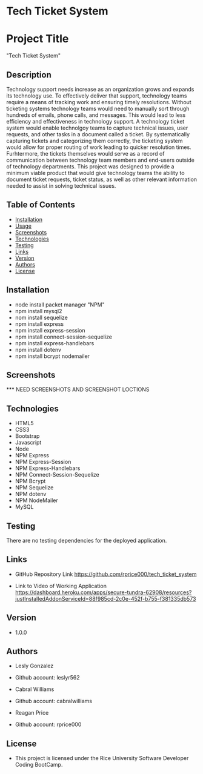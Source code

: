 # Tech Ticket System


# Project Title
"Tech Ticket System" 

## Description

Technology support needs increase as an organization grows and expands its technology use.  To effectively deliver that support, technology teams require a means of tracking work and ensuring timely resolutions.  Without ticketing systems technology teams would need to manually sort through hundreds of emails, phone calls, and messages.  This would lead to less efficiency and effectiveness in technology support. A technology ticket system would enable technolgoy teams to capture technical issues, user requests, and other tasks in a document called a ticket.  By systematically capturing tickets and categorizing them correctly, the ticketing system would allow for proper routing of work leading to quicker resolution times.  Furhtermore, the tickets themselves would serve as a record of communication between technology team members and end-users outside of technology departments. This project was designed to provide a minimum viable product that would give technology teams the ability to document ticket requests, ticket status, as well as other relevant information needed to assist in solving technical issues.

## Table of Contents
* [Installation](#installation)
* [Usage](#usage)
* [Screenshots](#screenshots)
* [Technologies](#technologies)
* [Testing](#testing)
* [Links](#links)
* [Version](#version)
* [Authors](#authors)
* [License](#license)

## Installation

- node install packet manager "NPM"
- npm install mysql2
- nom install sequelize
- npm install express
- npm install express-session
- npm install connect-session-sequelize
- npm install express-handlebars
- npm install dotenv
- npm install bcrypt nodemailer

## Screenshots
*** NEED SCREENSHOTS AND SCREENSHOT LOCTIONS

## Technologies
- HTML5
- CSS3
- Bootstrap
- Javascript
- Node
- NPM Express
- NPM Express-Session
- NPM Express-Handlebars
- NPM Connect-Session-Sequelize
- NPM Bcrypt
- NPM Sequelize
- NPM dotenv
- NPM NodeMailer
- MySQL

## Testing

There are no testing dependencies for the deployed application.

## Links
- GitHub Repository Link
https://github.com/rprice000/tech_ticket_system


- Link to Video of Working Application
https://dashboard.heroku.com/apps/secure-tundra-62908/resources?justInstalledAddonServiceId=88f985cd-2c0e-452f-b755-f381335db573

## Version

- 1.0.0

## Authors

- Lesly Gonzalez
- Github account: leslyr562

- Cabral Williams
- Github account: cabralwilliams

- Reagan Price
- Github account: rprice000

## License

- This project is licensed under the Rice University Software Developer Coding BootCamp.